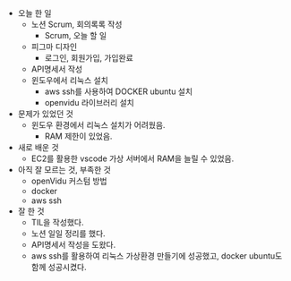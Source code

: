 - 오늘 한 일
    - 노션 Scrum, 회의록록 작성
        - Scrum, 오늘 할 일
    - 피그마 디자인
        - 로그인, 회원가입, 가입완료
    - API명세서 작성
    - 윈도우에서 리눅스 설치
        - aws ssh를 사용하여 DOCKER ubuntu 설치
        - openvidu 라이브러리 설치
- 문제가 있었던 것
    - 윈도우 환경에서 리눅스 설치가 어려웠음.
        - RAM 제한이 있었음.
- 새로 배운 것
    - EC2를 활용한 vscode 가상 서버에서 RAM을 늘릴 수 있었음.
- 아직 잘 모르는 것, 부족한 것
    - openVidu 커스텀 방법
    - docker
    - aws ssh
- 잘 한 것
    - TIL을 작성했다.
    - 노션 일일 정리를 했다.
    - API명세서 작성을 도왔다.
    - aws ssh를 활용하여 리눅스 가상환경 만들기에 성공했고, docker ubuntu도 함께 성공시켰다.